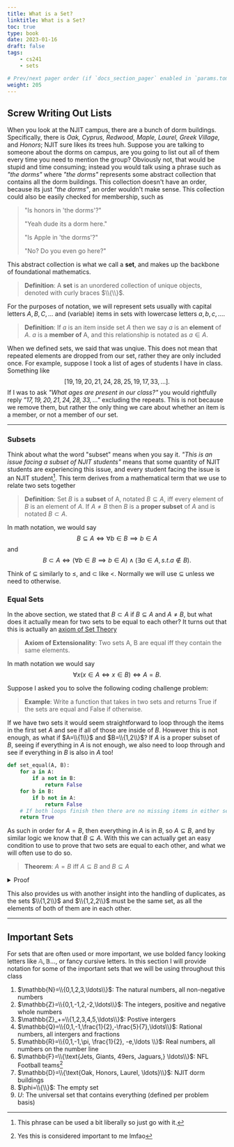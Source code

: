```yaml
---
title: What is a Set?
linktitle: What is a Set?
toc: true
type: book
date: 2023-01-16
draft: false
tags:
    - cs241
    - sets

# Prev/next pager order (if `docs_section_pager` enabled in `params.toml`)
weight: 205
---
```


## Screw Writing Out Lists

When you look at the NJIT campus, there are a bunch of dorm buildings. Specifically, there is *Oak, Cyprus, Redwood, Maple, Laurel, Greek Village,* and *Honors*; NJIT sure likes its trees huh. Suppose you are talking to someone about the dorms on campus, are you going to list out all of them every time you need to mention the group? Obviously not, that would be stupid and time consuming; instead you would talk using a phrase such as *"the dorms"* where *"the dorms"* represents some abstract collection that contains all the dorm buildings. This collection doesn't have an order, because its just *"the dorms"*, an order wouldn't make sense. This collection could also be easily checked for membership, such as

>"Is honors in 'the dorms'?"
>
>"Yeah dude its a dorm here."
>
>"Is Apple in 'the dorms'?"
>
>"No? Do you even go here?"

This abstract collection is what we call a __set__, and makes up the backbone of foundational mathematics.

> __Definition__: A __set__ is an unordered collection of unique objects, denoted with curly braces $\\{\\}$.

For the purposes of notation, we will represent sets usually with capital letters $A,B,C,\ldots$ and (variable) items in sets with lowercase letters $a,b,c,\ldots$.

> __Definition__: If $a$ is an item inside set $A$ then we say $a$ is an __element__ of $A$. $a$ is a __member of__ A, and this relationship is notated as $a\in A$.

When we defined sets, we said that was unqiue. This does not mean that repeated elements are dropped from our set, rather they are only included once. For example, suppose I took a list of ages of students I have in class. Something like
$$
[19,19,20,21,24,28,25,19,17,33,\ldots].
$$
If I was to ask *"What ages are present in our class?"* you would rightfully reply *"$17,19,20,21,24,28,33,\ldots$"* excluding the repeats. This is not because we remove them, but rather the only thing we care about whether an item is a member, or not a member of our set.

---

### Subsets

Think about what the word "subset" means when you say it. *"This is an issue facing a subset of NJIT students"* means that some quantity of NJIT students are experiencing this issue, and every student facing the issue is an NJIT student[^1]. This term derives from a mathematical term that we use to relate two sets together

> __Definition__: Set $B$ is a __subset__ of A, notated $B\subseteq A$, iff every element of $B$ is an element of $A$. If $A\neq B$ then $B$ is a __proper subset__ of $A$ and is notated $B\subset A$.

In math notation, we would say
$$
B\subseteq A\iff \forall b\in B\implies b\in A
$$
and
$$
B\subset A\iff \left(\forall b\in B\implies b\in A\right)\land\left(\exists a\in A,s.t. a\not\in B\right).
$$

Think of $\subseteq$ similarly to $\leq$, and $\subset$ like $<$. Normally we will use $\subseteq$ unless we need to otherwise.

### Equal Sets

In the above section, we stated that $B\subset A$ if $B\subseteq A$ and $A\neq B$, but what does it actually mean for two sets to be equal to each other? It turns out that this is actually an [axiom of Set Theory](https://mathworld.wolfram.com/Zermelo-FraenkelAxioms.html)

> __Axiom of Extensionality__: Two sets A, B are equal iff they contain the same elements.

In math notation we would say
$$
\forall x (x\in A\iff x\in B) \iff A=B.
$$

Suppose I asked you to solve the following coding challenge problem:

> __Example__: Write a function that takes in two sets and returns True if the sets are equal and False if otherwise.

If we have two sets it would seem straightforward to loop through the items in the first set $A$ and see if all of those are inside of $B$. However this is not enough, as what if $A=\\{1\\}$ and $B=\\{1,2\\}$? If $A$ is a proper subset of $B$, seeing if everything in $A$ is not enough, we also need to loop through and see if everything in $B$ is also in $A$ too!

```python
def set_equal(A, B):
    for a in A:
        if a not in B:
            return False
    for b in B:
        if b not in A:
            return False
    # If both loops finish then there are no missing items in either set
    return True
```

As such in order for $A=B$, then everything in $A$ is in $B$, so $A\subseteq B$, and by similar logic we know that $B\subseteq A$. With this we can actually get an easy condition to use to prove that two sets are equal to each other, and what we will often use to do so.

> __Theorem__: $A=B$ iff $A\subseteq B$ and $B\subseteq A$
<details>
<summary>Proof</summary>
We will first prove the forward direction that
$$
    A=B \implies A\subseteq B \land B\subseteq A.
$$
Since $A=B$, the two sets contain the same items. As such everything in $A$ is in $B$, so $A\subseteq B$ and by extension $B\subseteq A$.
</br>
Now we will prove the backward direction
$$
    A\subseteq B \land B\subseteq A \implies A=B.
$$
Suppose that $A\neq B$, this would mean that there exists an item in $A$ or $B$ that is not inside of the other. For the sake of argument, suppose there is in item in $B$ that is not in $A$, but that would contradict the idea $B\subseteq A$, therefore there cannot be anything in $B$ not in $A$. Since the same argument can be made for $A$, this direction of the proof is completed.
</br>
<b>Q.E.D.</b>
</details>

This also provides us with another insight into the handling of duplicates, as the sets $\\{1,2\\}$ and $\\{1,2,2\\}$ must be the same set, as all the elements of both of them are in each other.

---

## Important Sets

For sets that are often used or more important, we use bolded fancy looking letters like $\mathbb{A}, \mathbb{B}\ldots$, or fancy cursive letters. In this section I will provide notation for some of the important sets that we will be using throughout this class

1. $\mathbb{N}=\\{0,1,2,3,\ldots\\}$: The natural numbers, all non-negative numbers
2. $\mathbb{Z}=\\{0,1,-1,2,-2,\ldots\\}$: The integers, positive and negative whole numbers
3. $\mathbb{Z}_+=\\{1,2,3,4,5,\ldots\\}$: Postive intergers
4. $\mathbb{Q}=\\{0,1,-1,\frac{1}{2},-\frac{5}{7},\ldots\\}$: Rational numbers, all intergers and fractions
5. $\mathbb{R}=\\{0,1,-1,\pi, \frac{1}{2}, -e,\ldots \\}$: Real numbers, all numbers on the number line
6. $\mathbb{F}=\\{\text{Jets, Giants, 49ers, Jaguars,} \ldots\\}$: NFL Football teams[^2]
7. $\mathbb{D}=\\{\text{Oak, Honors, Laurel, \ldots}\\}$: NJIT dorm buildings
8. $\phi=\\{\\}$: The empty set
9. $U$: The universal set that contains everything (defined per problem basis)

[^1]: This phrase can be used a bit liberally so just go with it.
[^2]: Yes this is considered important to me lmfao
